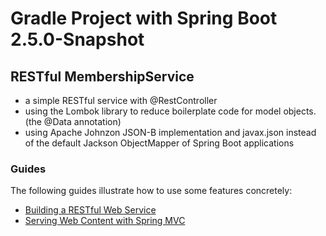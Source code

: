 # Gradle Project with Spring Boot 2.5.0-Snapshot

## RESTful MembershipService 
- a simple RESTful service with @RestController 
- using the Lombok library to reduce boilerplate code for model objects.  (the @Data annotation)
- using Apache Johnzon JSON-B implementation and javax.json instead of the default Jackson ObjectMapper of Spring Boot applications

### Guides
The following guides illustrate how to use some features concretely:

* [Building a RESTful Web Service](https://spring.io/guides/gs/rest-service/)
* [Serving Web Content with Spring MVC](https://spring.io/guides/gs/serving-web-content/)



